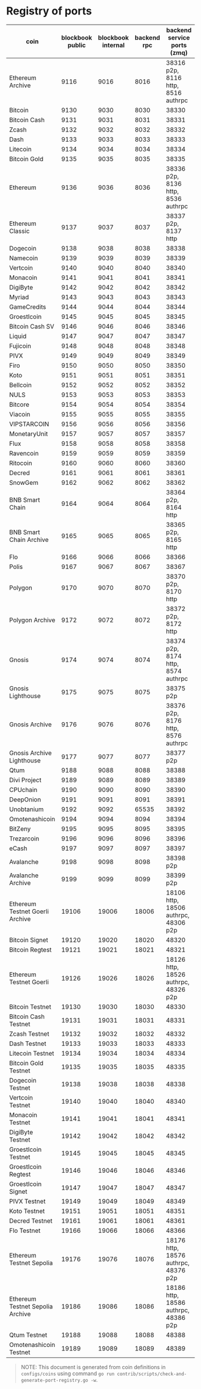 # Registry of ports

| coin                             | blockbook public | blockbook internal | backend rpc | backend service ports (zmq)          |
|----------------------------------|------------------|--------------------|-------------|--------------------------------------|
| Ethereum Archive                 | 9116             | 9016               | 8016        | 38316 p2p, 8116 http, 8516 authrpc   |
| Bitcoin                          | 9130             | 9030               | 8030        | 38330                                |
| Bitcoin Cash                     | 9131             | 9031               | 8031        | 38331                                |
| Zcash                            | 9132             | 9032               | 8032        | 38332                                |
| Dash                             | 9133             | 9033               | 8033        | 38333                                |
| Litecoin                         | 9134             | 9034               | 8034        | 38334                                |
| Bitcoin Gold                     | 9135             | 9035               | 8035        | 38335                                |
| Ethereum                         | 9136             | 9036               | 8036        | 38336 p2p, 8136 http, 8536 authrpc   |
| Ethereum Classic                 | 9137             | 9037               | 8037        | 38337 p2p, 8137 http                 |
| Dogecoin                         | 9138             | 9038               | 8038        | 38338                                |
| Namecoin                         | 9139             | 9039               | 8039        | 38339                                |
| Vertcoin                         | 9140             | 9040               | 8040        | 38340                                |
| Monacoin                         | 9141             | 9041               | 8041        | 38341                                |
| DigiByte                         | 9142             | 9042               | 8042        | 38342                                |
| Myriad                           | 9143             | 9043               | 8043        | 38343                                |
| GameCredits                      | 9144             | 9044               | 8044        | 38344                                |
| Groestlcoin                      | 9145             | 9045               | 8045        | 38345                                |
| Bitcoin Cash SV                  | 9146             | 9046               | 8046        | 38346                                |
| Liquid                           | 9147             | 9047               | 8047        | 38347                                |
| Fujicoin                         | 9148             | 9048               | 8048        | 38348                                |
| PIVX                             | 9149             | 9049               | 8049        | 38349                                |
| Firo                             | 9150             | 9050               | 8050        | 38350                                |
| Koto                             | 9151             | 9051               | 8051        | 38351                                |
| Bellcoin                         | 9152             | 9052               | 8052        | 38352                                |
| NULS                             | 9153             | 9053               | 8053        | 38353                                |
| Bitcore                          | 9154             | 9054               | 8054        | 38354                                |
| Viacoin                          | 9155             | 9055               | 8055        | 38355                                |
| VIPSTARCOIN                      | 9156             | 9056               | 8056        | 38356                                |
| MonetaryUnit                     | 9157             | 9057               | 8057        | 38357                                |
| Flux                             | 9158             | 9058               | 8058        | 38358                                |
| Ravencoin                        | 9159             | 9059               | 8059        | 38359                                |
| Ritocoin                         | 9160             | 9060               | 8060        | 38360                                |
| Decred                           | 9161             | 9061               | 8061        | 38361                                |
| SnowGem                          | 9162             | 9062               | 8062        | 38362                                |
| BNB Smart Chain                  | 9164             | 9064               | 8064        | 38364 p2p, 8164 http                 |
| BNB Smart Chain Archive          | 9165             | 9065               | 8065        | 38365 p2p, 8165 http                 |
| Flo                              | 9166             | 9066               | 8066        | 38366                                |
| Polis                            | 9167             | 9067               | 8067        | 38367                                |
| Polygon                          | 9170             | 9070               | 8070        | 38370 p2p, 8170 http                 |
| Polygon Archive                  | 9172             | 9072               | 8072        | 38372 p2p, 8172 http                 |
| Gnosis                           | 9174             | 9074               | 8074        | 38374 p2p, 8174 http, 8574 authrpc   |
| Gnosis Lighthouse                | 9175             | 9075               | 8075        | 38375 p2p                            |
| Gnosis Archive                   | 9176             | 9076               | 8076        | 38376 p2p, 8176 http, 8576 authrpc   |
| Gnosis Archive Lighthouse        | 9177             | 9077               | 8077        | 38377 p2p                            |
| Qtum                             | 9188             | 9088               | 8088        | 38388                                |
| Divi Project                     | 9189             | 9089               | 8089        | 38389                                |
| CPUchain                         | 9190             | 9090               | 8090        | 38390                                |
| DeepOnion                        | 9191             | 9091               | 8091        | 38391                                |
| Unobtanium                       | 9192             | 9092               | 65535       | 38392                                |
| Omotenashicoin                   | 9194             | 9094               | 8094        | 38394                                |
| BitZeny                          | 9195             | 9095               | 8095        | 38395                                |
| Trezarcoin                       | 9196             | 9096               | 8096        | 38396                                |
| eCash                            | 9197             | 9097               | 8097        | 38397                                |
| Avalanche                        | 9198             | 9098               | 8098        | 38398 p2p                            |
| Avalanche Archive                | 9199             | 9099               | 8099        | 38399 p2p                            |
| Ethereum Testnet Goerli Archive  | 19106            | 19006              | 18006       | 18106 http, 18506 authrpc, 48306 p2p |
| Bitcoin Signet                   | 19120            | 19020              | 18020       | 48320                                |
| Bitcoin Regtest                  | 19121            | 19021              | 18021       | 48321                                |
| Ethereum Testnet Goerli          | 19126            | 19026              | 18026       | 18126 http, 18526 authrpc, 48326 p2p |
| Bitcoin Testnet                  | 19130            | 19030              | 18030       | 48330                                |
| Bitcoin Cash Testnet             | 19131            | 19031              | 18031       | 48331                                |
| Zcash Testnet                    | 19132            | 19032              | 18032       | 48332                                |
| Dash Testnet                     | 19133            | 19033              | 18033       | 48333                                |
| Litecoin Testnet                 | 19134            | 19034              | 18034       | 48334                                |
| Bitcoin Gold Testnet             | 19135            | 19035              | 18035       | 48335                                |
| Dogecoin Testnet                 | 19138            | 19038              | 18038       | 48338                                |
| Vertcoin Testnet                 | 19140            | 19040              | 18040       | 48340                                |
| Monacoin Testnet                 | 19141            | 19041              | 18041       | 48341                                |
| DigiByte Testnet                 | 19142            | 19042              | 18042       | 48342                                |
| Groestlcoin Testnet              | 19145            | 19045              | 18045       | 48345                                |
| Groestlcoin Regtest              | 19146            | 19046              | 18046       | 48346                                |
| Groestlcoin Signet               | 19147            | 19047              | 18047       | 48347                                |
| PIVX Testnet                     | 19149            | 19049              | 18049       | 48349                                |
| Koto Testnet                     | 19151            | 19051              | 18051       | 48351                                |
| Decred Testnet                   | 19161            | 19061              | 18061       | 48361                                |
| Flo Testnet                      | 19166            | 19066              | 18066       | 48366                                |
| Ethereum Testnet Sepolia         | 19176            | 19076              | 18076       | 18176 http, 18576 authrpc, 48376 p2p |
| Ethereum Testnet Sepolia Archive | 19186            | 19086              | 18086       | 18186 http, 18586 authrpc, 48386 p2p |
| Qtum Testnet                     | 19188            | 19088              | 18088       | 48388                                |
| Omotenashicoin Testnet           | 19189            | 19089              | 18089       | 48389                                |

> NOTE: This document is generated from coin definitions in `configs/coins` using command `go run contrib/scripts/check-and-generate-port-registry.go -w`.
